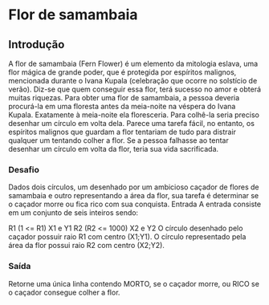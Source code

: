 # Flor de samambaia

## Introdução
A flor de samambaia (Fern Flower) é um elemento da mitologia eslava, uma flor mágica de grande
poder, que é protegida por espíritos malignos, mencionada durante o Ivana Kupala (celebração que
ocorre no solstício de verão). Diz-se que quem conseguir essa flor, terá sucesso no amor e obterá
muitas riquezas.
Para obter uma flor de samambaia, a pessoa deveria procurá-la em uma floresta antes da meia-noite na
véspera do Ivana Kupala. Exatamente à meia-noite ela floresceria. Para colhê-la seria preciso
desenhar um círculo em volta dela. Parece uma tarefa fácil, no entanto, os espíritos malignos que
guardam a flor tentariam de tudo para distrair qualquer um tentando colher a flor. Se a pessoa falhasse
ao tentar desenhar um círculo em volta da flor, teria sua vida sacrificada.
### Desafio
Dados dois círculos, um desenhado por um ambicioso caçador de flores de samambaia e outro
representando a área da flor, sua tarefa é determinar se o caçador morre ou fica rico com sua
conquista.
Entrada
A entrada consiste em um conjunto de seis inteiros sendo:

R1 (1 <= R1)
X1 e Y1
R2 (R2 <= 1000)
X2 e Y2
O círculo desenhado pelo caçador possuir raio R1 com centro (X1;Y1). O círculo representado pela
área da flor possui raio R2 com centro (X2;Y2).

### Saída
Retorne uma única linha contendo MORTO, se o caçador morre, ou RICO se o caçador consegue colher a flor.

